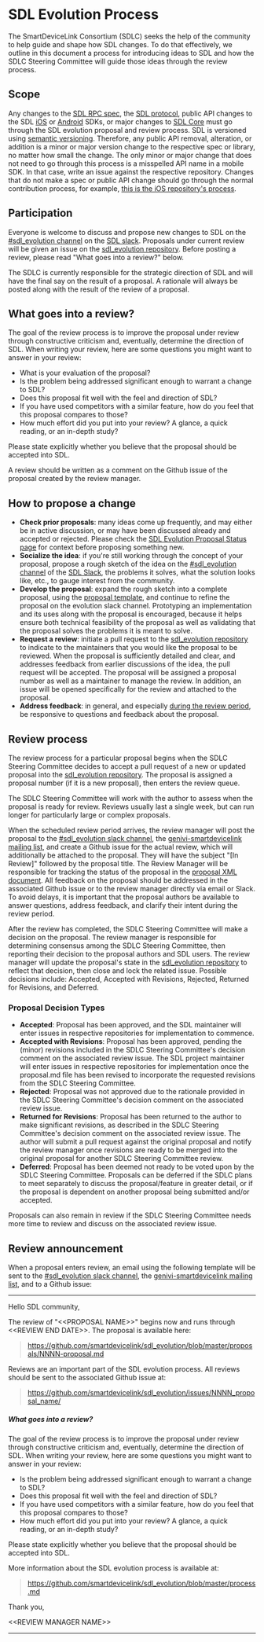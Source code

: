 # SDL Evolution Process
The SmartDeviceLink Consortium (SDLC) seeks the help of the community to help guide and shape how SDL changes. To do that effectively, we outline in this document a process for introducing ideas to SDL and how the SDLC Steering Committee will guide those ideas through the review process.

## Scope
Any changes to the [SDL RPC spec](https://github.com/smartdevicelink/rpc_spec), the [SDL protocol](https://github.com/smartdevicelink/protocol_spec), public API changes to the SDL [iOS](https://github.com/smartdevicelink/sdl_ios) or [Android](https://github.com/smartdevicelink/sdl_android) SDKs, or major changes to [SDL Core](https://github.com/smartdevicelink/sdl_core) must go through the SDL evolution proposal and review process. SDL is versioned using [semantic versioning](http://www.semver.org). Therefore, any public API removal, alteration, or addition is a minor or major version change to the respective spec or library, no matter how small the change. The only minor or major change that does not need to go through this process is a misspelled API name in a mobile SDK. In that case, write an issue against the respective repository. Changes that do not make a spec or public API change should go through the normal contribution process, for example, [this is the iOS repository's process](https://github.com/smartdevicelink/sdl_ios/blob/master/.github/CONTRIBUTING.md).

## Participation
Everyone is welcome to discuss and propose new changes to SDL on the [#sdl_evolution channel][sdl_evolution_channel] on the [SDL slack][sdl_slack]. Proposals under current review will be given an issue on the [sdl_evolution repository][sdl_evolution_repo]. Before posting a review, please read "What goes into a review?" below.

The SDLC is currently responsible for the strategic direction of SDL and will have the final say on the result of a proposal. A rationale will always be posted along with the result of the review of a proposal.

## What goes into a review?
The goal of the review process is to improve the proposal under review through constructive criticism and, eventually, determine the direction of SDL. When writing your review, here are some questions you might want to answer in your review:

* What is your evaluation of the proposal?
* Is the problem being addressed significant enough to warrant a change to SDL?
* Does this proposal fit well with the feel and direction of SDL?
* If you have used competitors with a similar feature, how do you feel that this proposal compares to those?
* How much effort did you put into your review? A glance, a quick reading, or an in-depth study?

Please state explicitly whether you believe that the proposal should be accepted into SDL.

A review should be written as a comment on the Github issue of the proposal created by the review manager.

## How to propose a change
* **Check prior proposals**: many ideas come up frequently, and may either be in active discussion, or may have been discussed already and accepted or rejected.  Please check the [SDL Evolution Proposal Status page][sdl_evolution_proposal_status_page] for context before proposing something new.
* **Socialize the idea**: if you're still working through the concept of your proposal, propose a rough sketch of the idea on the [#sdl_evolution channel][sdl_evolution_channel] of the [SDL Slack][sdl_slack], the problems it solves, what the solution looks like, etc., to gauge interest from the community.
* **Develop the proposal**: expand the rough sketch into a complete proposal, using the [proposal template](0000-template.md), and continue to refine the proposal on the evolution slack channel. Prototyping an implementation and its uses along with the proposal is encouraged, because it helps ensure both technical feasibility of the proposal as well as validating that the proposal solves the problems it is meant to solve.
* **Request a review**: initiate a pull request to the [sdl_evolution repository][sdl_evolution_repo] to indicate to the maintainers that you would like the proposal to be reviewed. When the proposal is sufficiently detailed and clear, and addresses feedback from earlier discussions of the idea, the pull request will be accepted. The proposal will be assigned a proposal number as well as a maintainer to manage the review. In addition, an issue will be opened specifically for the review and attached to the proposal.
* **Address feedback**: in general, and especially [during the review period](#review), be responsive to questions and feedback about the proposal.

## Review process

The review process for a particular proposal begins when the SDLC Steering Committee decides to accept a pull request of a new or updated proposal into the [sdl_evolution repository][sdl_evolution_repo]. The proposal is assigned a proposal number (if it is a new proposal), then enters the review queue.

The SDLC Steering Committee will work with the author to assess when the proposal is ready for review. Reviews usually last a single week, but can run longer for particularly large or complex proposals.

When the scheduled review period arrives, the review manager will post the proposal to the [#sdl_evolution slack channel][sdl_evolution_channel], the [genivi-smartdevicelink mailing list][sdl_mailing_list], and create a Github issue for the actual review, which will additionally be attached to the proposal. They will have the subject "[In Review]" followed by the proposal title. The Review Manager will be responsible for tracking the status of the proposal in the [proposal XML document][sdl_proposals_xml]. All feedback on the proposal should be addressed in the associated Github issue or to the review manager directly via email or Slack. To avoid delays, it is important that the proposal authors be available to answer questions, address feedback, and clarify their intent during the review period.

After the review has completed, the SDLC Steering Committee will make a decision on the proposal. The review manager is responsible for determining consensus among the SDLC Steering Committee, then reporting their decision to the proposal authors and SDL users. The review manager will update the proposal's state in the [sdl_evolution repository][sdl_evolution_repo] to reflect that decision, then close and lock the related issue. Possible decisions include: Accepted, Accepted with Revisions, Rejected, Returned for Revisions, and Deferred.

### Proposal Decision Types
- **Accepted**: Proposal has been approved, and the SDL maintainer will enter issues in respective repositories for implementation to commence.
- **Accepted with Revisions**: Proposal has been approved, pending the (minor) revisions included in the SDLC Steering Committee's decision comment on the associated review issue.  The SDL project maintainer will enter issues in respective repositories for implementation once the proposal.md file has been revised to incorporate the requested revisions from the SDLC Steering Committee.
- **Rejected**: Proposal was not approved due to the rationale provided in the SDLC Steering Committee's decision comment on the associated review issue.
- **Returned for Revisions**: Proposal has been returned to the author to make significant revisions, as described in the SDLC Steering Committee's decision comment on the associated review issue.  The author will submit a pull request against the original proposal and notify the review manager once revisions are ready to be merged into the original proposal for another SDLC Steering Committee review.
- **Deferred**: Proposal has been deemed not ready to be voted upon by the SDLC Steering Committee.  Proposals can be deferred if the SDLC plans to meet separately to discuss the proposal/feature in greater detail, or if the proposal is dependent on another proposal being submitted and/or accepted.

Proposals can also remain in review if the SDLC Steering Committee needs more time to review and discuss on the associated review issue.
## Review announcement

When a proposal enters review, an email using the following template will be sent to the [#sdl_evolution slack channel][sdl_evolution_channel], the [genivi-smartdevicelink mailing list][sdl_mailing_list], and to a Github issue:

---

Hello SDL community,

The review of "\<\<PROPOSAL NAME>>" begins now and runs through \<\<REVIEW
END DATE>>. The proposal is available here:

> <https://github.com/smartdevicelink/sdl_evolution/blob/master/proposals/NNNN-proposal.md>

Reviews are an important part of the SDL evolution process. All reviews
should be sent to the associated Github issue at:

> <https://github.com/smartdevicelink/sdl_evolution/issues/NNNN_proposal_name/>

##### What goes into a review?

The goal of the review process is to improve the proposal under review through constructive criticism and, eventually, determine the direction of SDL. When writing your review, here are some questions you might want to answer in your review:

* Is the problem being addressed significant enough to warrant a change to SDL?
* Does this proposal fit well with the feel and direction of SDL?
* If you have used competitors with a similar feature, how do you feel that this proposal compares to those?
* How much effort did you put into your review? A glance, a quick reading, or an in-depth study?

Please state explicitly whether you believe that the proposal should be accepted into SDL.

More information about the SDL evolution process is available at:

> <https://github.com/smartdevicelink/sdl_evolution/blob/master/process.md>

Thank you,

\<\<REVIEW MANAGER NAME>>

---

[sdl_evolution_repo]: https://github.com/smartdevicelink/sdl_evolution "SDL evolution repository"
[sdl_slack]: http://slack.smartdevicelink.com "SDL slack"
[sdl_evolution_channel]: https://smartdevicelink.slack.com/messages/sdl_evolution/ "#sdl_evolution slack channel"
[sdl_evolution_report_channel]: https://smartdevicelink.slack.com/messages/sdl_evolution_report/ "#sdl_evolution_report slack channel"
[sdl_mailing_list]: https://lists.genivi.org/mailman/listinfo/genivi-smartdevicelink "SDL mailing list"
[sdl_proposals_xml]: https://github.com/smartdevicelink/sdl_evolution/blob/master/proposals.xml "SDL Proposals XML"
[sdl_evolution_proposal_status_page]: https://smartdevicelink.github.io/sdl_evolution/
